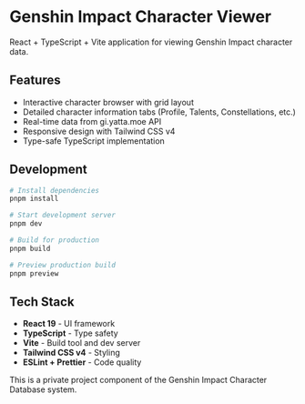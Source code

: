 # Genshin Impact Character Viewer

React + TypeScript + Vite application for viewing Genshin Impact character data.

## Features

- Interactive character browser with grid layout
- Detailed character information tabs (Profile, Talents, Constellations, etc.)
- Real-time data from gi.yatta.moe API
- Responsive design with Tailwind CSS v4
- Type-safe TypeScript implementation

## Development

```bash
# Install dependencies
pnpm install

# Start development server
pnpm dev

# Build for production
pnpm build

# Preview production build
pnpm preview
```

## Tech Stack

- **React 19** - UI framework
- **TypeScript** - Type safety
- **Vite** - Build tool and dev server
- **Tailwind CSS v4** - Styling
- **ESLint + Prettier** - Code quality

This is a private project component of the Genshin Impact Character Database system.